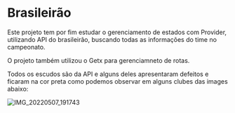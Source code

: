 # Brasileirão

Este projeto tem por fim estudar o gerenciamento de estados com Provider, utilizando API do brasileirão, buscando todas as informações do time no campeonato.

O projeto também utilizou o Getx para gerenciamneto de rotas.

Todos os escudos são da API e alguns deles apresentaram defeitos e ficaram na cor preta como podemos observar em alguns clubes das images abaixo:


![IMG_20220507_191743](https://user-images.githubusercontent.com/26170686/167273574-ddf1c437-73a3-4735-bd82-dda1c91c0e43.png)


